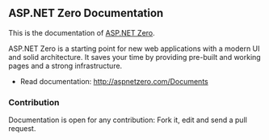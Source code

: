 ## ASP.NET Zero Documentation

This is the documentation of [ASP.NET Zero](http://aspnetzero.com).

ASP.NET Zero is a starting point for new web applications with a modern UI and solid architecture. It saves your time by providing pre-built and working pages and a strong infrastructure.

* Read documentation: http://aspnetzero.com/Documents

### Contribution

Documentation is open for any contribution: Fork it, edit and send a pull request.
